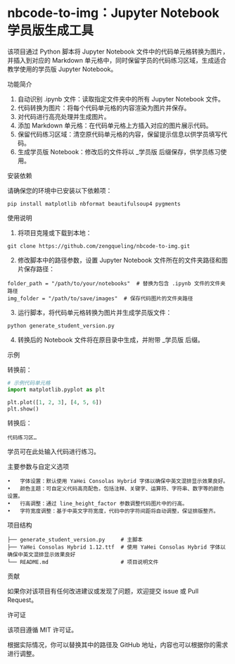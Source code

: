 # nbcode-to-img：Jupyter Notebook 学员版生成工具

该项目通过 Python 脚本将 Jupyter Notebook 文件中的代码单元格转换为图片，并插入到对应的 Markdown 单元格中，同时保留学员的代码练习区域，生成适合教学使用的学员版 Jupyter Notebook。

功能简介
1.	自动识别 .ipynb 文件：读取指定文件夹中的所有 Jupyter Notebook 文件。
2.	代码转换为图片：将每个代码单元格的内容渲染为图片并保存。
3.	对代码进行高亮处理并生成图片。
4.	添加 Markdown 单元格：在代码单元格上方插入对应的图片展示代码。
5.	保留代码练习区域：清空原代码单元格的内容，保留提示信息以供学员填写代码。
6.	生成学员版 Notebook：修改后的文件将以 _学员版 后缀保存，供学员练习使用。

安装依赖

请确保您的环境中已安装以下依赖项：

`pip install matplotlib nbformat beautifulsoup4 pygments`

使用说明

1.	将项目克隆或下载到本地：

`git clone https://github.com/zengqueling/nbcode-to-img.git`

2.	修改脚本中的路径参数，设置 Jupyter Notebook 文件所在的文件夹路径和图片保存路径：
```
folder_path = "/path/to/your/notebooks"  # 替换为包含 .ipynb 文件的文件夹路径
img_folder = "/path/to/save/images"  # 保存代码图片的文件夹路径
```
3.	运行脚本，将代码单元格转换为图片并生成学员版文件：

`python generate_student_version.py`

4.	转换后的 Notebook 文件将在原目录中生成，并附带 _学员版 后缀。

示例

转换前：
```python
# 示例代码单元格
import matplotlib.pyplot as plt

plt.plot([1, 2, 3], [4, 5, 6])
plt.show()
```
转换后：
> 
	代码练习区…
学员可在此处输入代码进行练习。

主要参数与自定义选项

	•	字体设置：默认使用 YaHei Consolas Hybrid 字体以确保中英文混排显示效果良好。
	•	颜色主题：可自定义代码高亮配色，包括注释、关键字、运算符、字符串、数字等的颜色设置。
	•	行高调整：通过 line_height_factor 参数调整代码图片中的行高。
	•	字符宽度调整：基于中英文字符宽度，代码中的字符间距将自动调整，保证排版整齐。

项目结构
```
├── generate_student_version.py     # 主脚本
├── YaHei Consolas Hybrid 1.12.ttf  # 使用 YaHei Consolas Hybrid 字体以确保中英文混排显示效果良好
└── README.md                       # 项目说明文件
```

贡献

如果你对该项目有任何改进建议或发现了问题，欢迎提交 issue 或 Pull Request。

许可证

该项目遵循 MIT 许可证。

根据实际情况，你可以替换其中的路径及 GitHub 地址，内容也可以根据你的需求进行调整。
